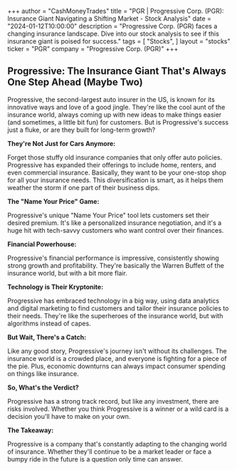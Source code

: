 +++
author = "CashMoneyTrades"
title = "PGR |  Progressive Corp. (PGR):  Insurance Giant Navigating a Shifting Market - Stock Analysis"
date = "2024-01-12T10:00:00"
description = "Progressive Corp. (PGR) faces a changing insurance landscape.  Dive into our stock analysis to see if this insurance giant is poised for success."
tags = [
"Stocks",
]
layout = "stocks"
ticker = "PGR"
company = "Progressive Corp. (PGR)"
+++
        


##  Progressive:  The Insurance Giant That's Always One Step Ahead (Maybe Two)

Progressive, the second-largest auto insurer in the US, is known for its innovative ways and love of a good jingle. They're like the cool aunt of the insurance world, always coming up with new ideas to make things easier (and sometimes, a little bit fun) for customers.  But is Progressive's success just a fluke, or are they built for long-term growth?

**They're Not Just for Cars Anymore:**

Forget those stuffy old insurance companies that only offer auto policies. Progressive has expanded their offerings to include home, renters, and even commercial insurance. Basically, they want to be your one-stop shop for all your insurance needs.  This diversification is smart, as it helps them weather the storm if one part of their business dips. 

**The "Name Your Price" Game:**

Progressive's unique "Name Your Price" tool lets customers set their desired premium. It's like a personalized insurance negotiation, and it's a huge hit with tech-savvy customers who want control over their finances. 

**Financial Powerhouse:**

Progressive's financial performance is impressive, consistently showing strong growth and profitability. They're basically the Warren Buffett of the insurance world, but with a bit more flair. 

**Technology is Their Kryptonite:**

Progressive has embraced technology in a big way, using data analytics and digital marketing to find customers and tailor their insurance policies to their needs.  They're like the superheroes of the insurance world, but with algorithms instead of capes.

**But Wait, There's a Catch:**

Like any good story, Progressive's journey isn't without its challenges. The insurance world is a crowded place, and everyone is fighting for a piece of the pie. Plus, economic downturns can always impact consumer spending on things like insurance. 

**So, What's the Verdict?**

Progressive has a strong track record, but like any investment, there are risks involved.  Whether you think Progressive is a winner or a wild card is a decision you'll have to make on your own.  

**The Takeaway:**  

Progressive is a company that's constantly adapting to the changing world of insurance.  Whether they'll continue to be a market leader or face a bumpy ride in the future is a question only time can answer. 

        